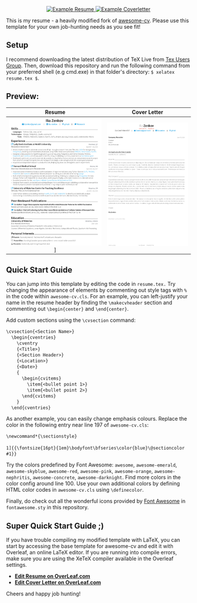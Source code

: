 <div align="center">
 
  <a href="https://raw.githubusercontent.com/IliaZenkov/LaTeX-Resume/master/example/Resume.pdf">
    <img alt="Example Resume" src="https://img.shields.io/badge/resume-pdf-green.svg" />
   <a href="https://raw.githubusercontent.com/IliaZenkov/LaTeX-Resume/master/example/Cover%20Letter.pdf">
    <img alt="Example Coverletter" src="https://img.shields.io/badge/coverletter-pdf-green.svg" />
  </a>
</div>


This is my resume - a heavily modified fork of [awesome-cv](https://github.com/posquit0/Awesome-CV). Please use this template for your own job-hunting needs as you see fit!


## Setup

I recommend downloading the latest distribution of TeX Live from [Tex Users Group](https://www.tug.org/texlive/). 
Then, download this repository and run the following command from your preferred shell (e.g cmd.exe) in that folder's directory: ``` $ xelatex resume.tex $ ```.


## Preview:

| Resume | Cover Letter |
|:---:|:---:|
| ![Resume](https://raw.githubusercontent.com/IliaZenkov/LaTeX-Resume/master/example/resume.png)]  | ![Cover Letter](https://raw.githubusercontent.com/IliaZenkov/LaTeX-Resume/master/example/cover%20letter.png)

## Quick Start Guide

You can jump into this template by editing the code in ```resume.tex.```
Try changing the appearance of elements by commenting out style tags with ```%``` in the code within ```awesome-cv.cls```. 
For an example, you can left-justify your name in the resume header by finding the ```\makecvheader``` section and commenting out ```\begin{center}``` and ```\end{center}```.

Add custom sections using the ```\cvsection``` command:

```
\cvsection{<Section Name>}
  \begin{cventries}
    \cventry
    {<Title>}
    {<Section Header>}
    {<Location>}
    {<Date>}
    {
      \begin{cvitems}
        \item{<bullet point 1>}
        \item{<bullet point 2>}
      \end{cvitems}
    }
  \end{cventries}
```


As another example, you can easily change emphasis colours. Replace the color in the following entry near line 197 of ```awesome-cv.cls```:
```
\newcommand*{\sectionstyle}

1]{{\fontsize{16pt}{1em}\bodyfont\bfseries\color{blue}\@sectioncolor #1}} 
```
Try the colors predefined by Font Awesome: `awesome`, `awesome-emerald`, `awesome-skyblue`, `awesome-red`, `awesome-pink`, `awesome-orange`, `awesome-nephritis`, `awesome-concrete`, `awesome-darknight`. Find more colors in the color config around line 100. Use your own additional colors by defining HTML color codes in ```awesome-cv.cls``` using ```\definecolor```. 

Finally, do check out all the wonderful icons provided by [Font Awesome](https://fontawesome.com/) in ```fontawesome.sty``` in this repository.

## Super Quick Start Guide ;)

If you have trouble compiling my modified template with LaTeX, you can start by accessing the base template for awesome-cv and edit it with Overleaf, an online LaTeX editor. If you are running into compile errors, make sure you are using the XeTeX compiler available in the Overleaf settings.

* [**Edit Resume on OverLeaf.com**](https://www.overleaf.com/latex/templates/awesome-cv/tvmzpvdjfqxp)
* [**Edit Cover Letter on OverLeaf.com**](https://www.overleaf.com/latex/templates/awesome-cv-cover-letter/pfzzjspkthbk)

Cheers and happy job hunting!
